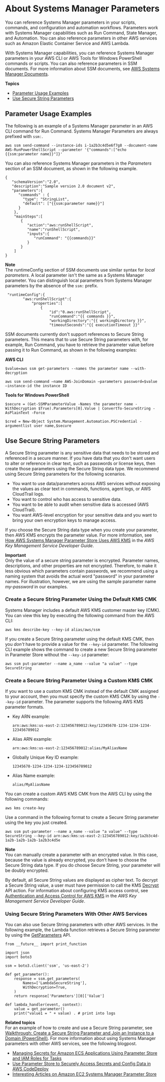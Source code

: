 # About Systems Manager Parameters<a name="sysman-paramstore-about"></a>

You can reference Systems Manager parameters in your scripts, commands, and configuration and automation workflows\. Parameters work with Systems Manager capabilities such as Run Command, State Manager, and Automation\. You can also reference parameters in other AWS services such as Amazon Elastic Container Service and AWS Lambda\. 

With Systems Manager capabilities, you can reference Systems Manager parameters in your AWS CLI or AWS Tools for Windows PowerShell commands or scripts\. You can also reference parameters in SSM documents\. For more information about SSM documents, see [AWS Systems Manager Documents](sysman-ssm-docs.md)\.

**Topics**
+ [Parameter Usage Examples](#parameter-store-about-examples)
+ [Use Secure String Parameters](#sysman-paramstore-securestring)

## Parameter Usage Examples<a name="parameter-store-about-examples"></a>

The following is an example of a Systems Manager parameter in an AWS CLI command for Run Command\. Systems Manager Parameters are always prefixed with `ssm:`\.

```
aws ssm send-command --instance-ids i-1a2b3c4d5e6f7g8 --document-name AWS-RunPowerShellScript --parameter '{"commands":["echo {{ssm:parameter name}}"]}'
```

You can also reference Systems Manager parameters in the *Parameters* section of an SSM document, as shown in the following example\.

```
{
   "schemaVersion":"2.0",
   "description":"Sample version 2.0 document v2",
   "parameters":{
      "commands" : {
        "type": "StringList",
        "default": ["{{ssm:parameter name}}"]
      }
    },
    "mainSteps":[
       {
          "action":"aws:runShellScript",
          "name":"runShellScript",
          "inputs":{
             "runCommand": "{{commands}}"
          }
       }
    ]
}
```

**Note**  
The runtimeConfig section of SSM documents use similar syntax for *local parameters*\. A local parameter isn't the same as a Systems Manager parameter\. You can distinguish local parameters from Systems Manager parameters by the absence of the `ssm:` prefix\.  

```
 "runtimeConfig":{
        "aws:runShellScript":{
            "properties":[
                {
                    "id":"0.aws:runShellScript",
                    "runCommand":"{{ commands }}",
                    "workingDirectory":"{{ workingDirectory }}",
                    "timeoutSeconds":"{{ executionTimeout }}"
```

SSM documents currently don't support references to Secure String parameters\. This means that to use Secure String parameters with, for example, Run Command, you have to retrieve the parameter value before passing it to Run Command, as shown in the following examples:

**AWS CLI**

```
$value=aws ssm get-parameters --names the parameter name --with-decryption
```

```
aws ssm send-command –name AWS-JoinDomain –parameters password=$value –instance-id the instance ID
```

**Tools for Windows PowerShell**

```
$secure = (Get-SSMParameterValue -Names the parameter name -WithDecryption $True).Parameters[0].Value | ConvertTo-SecureString -AsPlainText -Force
```

```
$cred = New-Object System.Management.Automation.PSCredential -argumentlist user name,$secure
```

## Use Secure String Parameters<a name="sysman-paramstore-securestring"></a>

A Secure String parameter is any sensitive data that needs to be stored and referenced in a secure manner\. If you have data that you don't want users to alter or reference in clear text, such as passwords or license keys, then create those parameters using the Secure String data type\. We recommend using Secure String parameters for the following scenarios\.
+ You want to use data/parameters across AWS services without exposing the values as clear text in commands, functions, agent logs, or AWS CloudTrail logs\.
+ You want to control who has access to sensitive data\.
+ You want to be able to audit when sensitive data is accessed \(AWS CloudTrail\)\.
+ You want AWS\-level encryption for your sensitive data and you want to bring your own encryption keys to manage access\.

If you choose the Secure String data type when you create your parameter, then AWS KMS encrypts the parameter value\. For more information, see [How AWS Systems Manager Parameter Store Uses AWS KMS](http://docs.aws.amazon.com/kms/latest/developerguide/services-parameter-store.html) in the *AWS Key Management Service Developer Guide*\.

**Important**  
Only the value of a secure string parameter is encrypted\. Parameter names, descriptions, and other properties are not encrypted\. Therefore, to make it less obvious which parameters contain passwords, we recommend using a naming system that avoids the actual word "password" in your parameter names\. For illustration, however, we are using the sample parameter name *my\-password* in our examples\.

### Create a Secure String Parameter Using the Default KMS CMK<a name="sysman-param-defaultkms"></a>

Systems Manager includes a default AWS KMS customer master key \(CMK\)\. You can view this key by executing the following command from the AWS CLI:

```
aws kms describe-key --key-id alias/aws/ssm
```

If you create a Secure String parameter using the default KMS CMK, then you *don't* have to provide a value for the `--key-id` parameter\. The following CLI example shows the command to create a new Secure String parameter in Parameter Store without the `--key-id` parameter: 

```
aws ssm put-parameter --name a_name --value "a value" --type SecureString
```

### Create a Secure String Parameter Using a Custom KMS CMK<a name="sysman-param-customkms"></a>

If you want to use a custom KMS CMK instead of the default CMK assigned to your account, then you must specify the custom KMS CMK by using the `--key-id` parameter\. The parameter supports the following AWS KMS parameter formats\.
+ Key ARN example:

   `arn:aws:kms:us-east-2:123456789012:key/12345678-1234-1234-1234-123456789012`
+ Alias ARN example:

  `arn:aws:kms:us-east-2:123456789012:alias/MyAliasName`
+ Globally Unique Key ID example:

  `12345678-1234-1234-1234-123456789012`
+ Alias Name example:

  `alias/MyAliasName`

You can create a custom AWS KMS CMK from the AWS CLI by using the following commands:

```
aws kms create-key
```

Use a command in the following format to create a Secure String parameter using the key you just created\.

```
aws ssm put-parameter --name a_name --value "a value" --type SecureString --key-id arn:aws:kms:us-east-2:123456789012:key/1a2b3c4d-1a2b-1a2b-1a2b-1a2b3c4d5e
```

**Note**  
You can manually create a parameter with an encrypted value\. In this case, because the value is already encrypted, you don’t have to choose the Secure String data type\. If you do choose Secure String, your parameter will be doubly encrypted\.

By default, all Secure String values are displayed as cipher text\. To decrypt a Secure String value, a user must have permission to call the KMS [Decrypt](http://docs.aws.amazon.com/kms/latest/APIReference/API_Decrypt.html) API action\. For information about configuring KMS access control, see [Authentication and Access Control for AWS KMS](http://docs.aws.amazon.com/kms/latest/developerguide/control-access.html) in the *AWS Key Management Service Developer Guide*\.

### Using Secure String Parameters With Other AWS Services<a name="sysman-paramstore-securelam"></a>

You can also use Secure String parameters with other AWS services\. In the following example, the Lambda function retrieves a Secure String parameter by using the [GetParameters](http://docs.aws.amazon.com/ssm/latest/APIReference/API_GetParameters.html) API\.

```
from __future__ import print_function
 
import json
import boto3

ssm = boto3.client('ssm', 'us-east-2')

def get_parameter():
    response = ssm.get_parameters(
        Names=['LambdaSecureString'],
        WithDecryption=True,
    )
    return response['Parameters'][0]['Value']
        
def lambda_handler(event, context):
    value = get_parameter()
    print("value1 = " + value) . # print into logs
```

**Related topics**  
For an example of how to create and use a Secure String parameter, see [Walkthrough: Create a Secure String Parameter and Join an Instance to a Domain \(PowerShell\)](sysman-param-securestring-walkthrough.md)\. For more information about using Systems Manager parameters with other AWS services, see the following blogpost\.
+ [Managing Secrets for Amazon ECS Applications Using Parameter Store and IAM Roles for Tasks](https://aws.amazon.com/blogs/compute/managing-secrets-for-amazon-ecs-applications-using-parameter-store-and-iam-roles-for-tasks/)
+ [Use Parameter Store to Securely Access Secrets and Config Data in AWS CodeDeploy](https://aws.amazon.com/blogs/mt/use-parameter-store-to-securely-access-secrets-and-config-data-in-aws-codedeploy/)
+ [Interesting Articles on Amazon EC2 Systems Manager Parameter Store](https://aws.amazon.com/blogs/mt/interesting-articles-on-ec2-systems-manager-parameter-store/)
